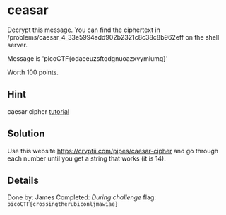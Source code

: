 # ceasar
Decrypt this message. You can find the ciphertext in /problems/caesar_4_33e5994add902b2321c8c38c8b962eff on the shell server.

Message is 'picoCTF{odaeeuzsftqdgnuoazxvymiumq}'

Worth 100 points.

## Hint
caesar cipher [tutorial](https://learncryptography.com/classical-encryption/caesar-cipher)

## Solution
Use this website https://cryptii.com/pipes/caesar-cipher and go through each number until you get a string that works (it is 14).

## Details
Done by: James
Completed: *During challenge*
flag: `picoCTF{crossingtherubiconljmawiae}`